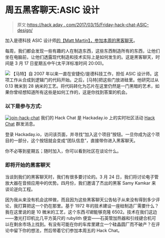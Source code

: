 # 周五黑客聊天:ASIC 设计

> 原文:[https://hack aday . com/2017/03/15/Friday-hack-chat-ASIC-design/](https://hackaday.com/2017/03/15/friday-hack-chat-asic-design/)

加入是德科技 ASIC 设计师[的【Matt Martin】，参加本周的黑客聊天](https://hackaday.io/event/20319-asic-design-hack-chat)。

每周，我们都会发现一些有趣的人在制造东西，这些东西制造所有的东西，让他们坐在电脑前，让他们透露现代制造和技术实际上是如何发生的。这是黑客聊天，时间是 3 月 17 日星期五中午(太平洋标准时间 20:00)。

[![](../Images/1c9181dc4142137fc44e4c5af0d16ae8.png)](https://hackaday.com/wp-content/uploads/2017/03/asicdesignv1-01.png) 【马特】自 2007 年以来一直在安捷伦/是德科技工作，担任 ASIC 设计师。这项工作从合成到逻辑门的代码开始。之后，[马特]把这些门放进硅里。他研究过从 0.13 微米到 28 纳米的工艺。将代码转化为芯片在这里仍然是一门黑暗的艺术，如果你曾经想知道所有这些是如何工作的，这是你找到答案的机会。

### 以下是参与方式:

[![join-hack-chat](../Images/cff5733f39a173302e1cd102e75ac107.png)](https://hackaday.io/project/5373-hack-chat) 我们的 Hack Chat 是 Hackaday.io 上的实时社区活动 [Hack Chat](https://hackaday.io/project/5373-hacker-channel) 群发消息。

登录 Hackaday.io，访问该页面，并寻找“加入这个项目”按钮。一旦你成为这个项目的一部分，这个按钮就会变成“团队信息”，直接带你进入黑客聊天。

你不必等到星期五；随时加入，你可以看到社区在谈论什么。

### 即将开始的黑客聊天

当谈到我们的黑客聊天时，我们有很多要讨论的。3 月 24 日，我们将讨论电子管放大器在音频应用中的优势。四月份，我们邀请了杰出的黑客 Samy Kamkar 来谈论逆向工程。

因为我从来没有机会这样做，而且因为这些黑客聊天公告帖子从来没有得到多少评论，我打算把这一个扔在那里。基于 1972 年的技术建设一座硅制造厂需要什么？我在这里说的是 10 微米的工艺，这个东西*可能*能够克隆 6502。技术在我们这边——激光打印机比几平方英尺的 rubylith 便宜——石英管加热器和引线键合机可以在剩余市场上找到。有没有可能在你的车库里建立一个硅晶圆厂而不破产？在评论中留下你的想法，然后带着它们参加本周五的 Hack Chat。